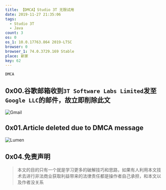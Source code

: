 ```yaml
---
title: 【DMCA】Studio 3T 无限试用
date: 2019-11-27 21:35:06
tags:
  - Studio 3T
  - Java
count: 3
os: 0
os_1: 10.0.17763.864 2019-LTSC
browser: 0
browser_1: 74.0.3729.169 Stable
place: 新家
key: 62
---
```

    DMCA
<!-- more -->
## 0x00.谷歌邮箱收到`3T Software Labs Limited`发至`Google LLC`的邮件，故立即削除此文
![Gmail](https://i1.yuangezhizao.cn/Win-10/20200127212120.png!webp)

## 0x01.Article deleted due to DMCA message
![Lumen](https://i1.yuangezhizao.cn/Win-10/20200127212221.png!webp)

## 0x04.免责声明
> 本文的目的只有一个就是学习更多的破解技巧和思路，如果有人利用本文技术去进行非法商业获取利益带来的法律责任都是操作者自己承担，和本文以及作者没关系

